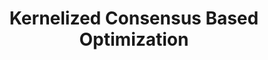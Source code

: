 ---
permalink: /publications/MCQMC/
title: "Kernelized Consensus Based Optimization"
publication_info:
  status: "talk"
  type: "Oral Presentation"
  venue: "MCQMC - International Conference on Monte Carlo and Quasi-Monte Carlo Methods"
  year: "2022"
year: "2022"
---